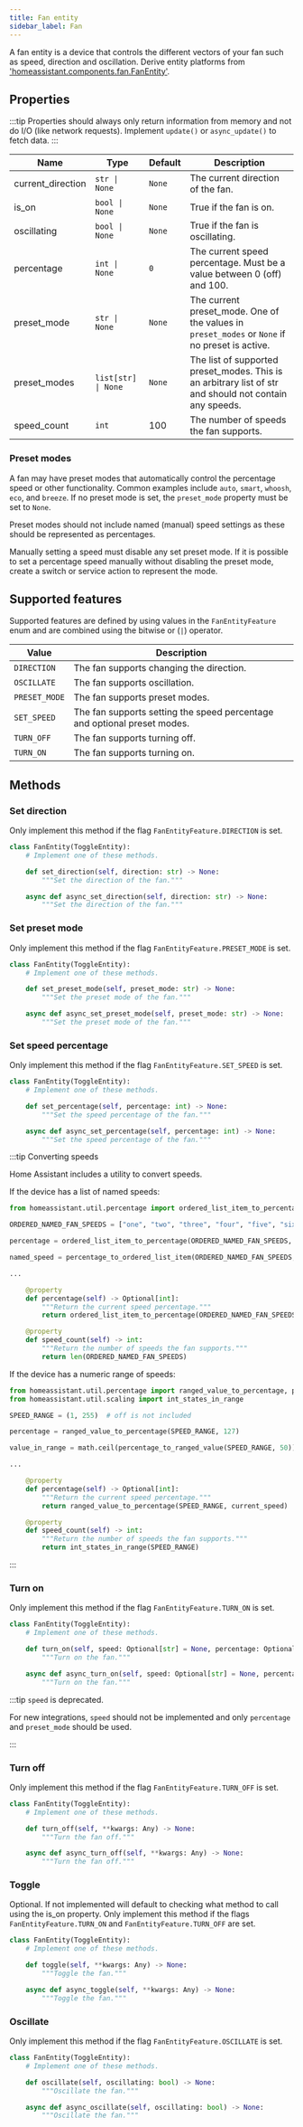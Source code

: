 ```yaml
---
title: Fan entity
sidebar_label: Fan
---
```


A fan entity is a device that controls the different vectors of your fan such as speed, direction and oscillation. Derive entity platforms from ['homeassistant.components.fan.FanEntity'](https://github.com/home-assistant/core/blob/dev/homeassistant/components/fan/__init__.py).

## Properties

:::tip
Properties should always only return information from memory and not do I/O (like network requests). Implement `update()` or `async_update()` to fetch data.
:::

| Name | Type | Default | Description
| ---- | ---- | ------- | -----------
| current_direction  | <code>str &#124; None</code>       | `None` | The current direction of the fan.                                                                       |
| is_on              | <code>bool &#124; None</code>      | `None` | True if the fan is on.                                                                                  |
| oscillating        | <code>bool &#124; None</code>       | `None` | True if the fan is oscillating.                                                                         |
| percentage         | <code>int &#124; None</code>       | `0`    | The current speed percentage. Must be a value between 0 (off) and 100.                                  |
| preset_mode        | <code>str &#124; None</code>       | `None` | The current preset_mode. One of the values in `preset_modes` or `None` if no preset is active.          |
| preset_modes       | <code>list[str] &#124; None</code> | `None` | The list of supported preset_modes. This is an arbitrary list of str and should not contain any speeds. |
| speed_count        | `int`                              | 100    | The number of speeds the fan supports.                                                                  |

### Preset modes

A fan may have preset modes that automatically control the percentage speed or other functionality. Common examples include `auto`, `smart`, `whoosh`, `eco`, and `breeze`. If no preset mode is set, the `preset_mode` property must be set to `None`.

Preset modes should not include named (manual) speed settings as these should be represented as percentages.

Manually setting a speed must disable any set preset mode. If it is possible to set a percentage speed manually without disabling the preset mode, create a switch or service action to represent the mode.

## Supported features

Supported features are defined by using values in the `FanEntityFeature` enum
and are combined using the bitwise or (`|`) operator.

| Value         | Description                                                              |
| ------------- | ------------------------------------------------------------------------ |
| `DIRECTION`   | The fan supports changing the direction.                                 |
| `OSCILLATE`   | The fan supports oscillation.                                            |
| `PRESET_MODE` | The fan supports preset modes.                                           |
| `SET_SPEED`   | The fan supports setting the speed percentage and optional preset modes. |
| `TURN_OFF`    | The fan supports turning off.                                                                                |
| `TURN_ON`     | The fan supports turning on.                                                                                 |

## Methods

### Set direction

Only implement this method if the flag `FanEntityFeature.DIRECTION` is set.

```python
class FanEntity(ToggleEntity):
    # Implement one of these methods.

    def set_direction(self, direction: str) -> None:
        """Set the direction of the fan."""

    async def async_set_direction(self, direction: str) -> None:
        """Set the direction of the fan."""
```

### Set preset mode

Only implement this method if the flag `FanEntityFeature.PRESET_MODE` is set.

```python
class FanEntity(ToggleEntity):
    # Implement one of these methods.

    def set_preset_mode(self, preset_mode: str) -> None:
        """Set the preset mode of the fan."""

    async def async_set_preset_mode(self, preset_mode: str) -> None:
        """Set the preset mode of the fan."""
```

### Set speed percentage

Only implement this method if the flag `FanEntityFeature.SET_SPEED` is set.

```python
class FanEntity(ToggleEntity):
    # Implement one of these methods.

    def set_percentage(self, percentage: int) -> None:
        """Set the speed percentage of the fan."""

    async def async_set_percentage(self, percentage: int) -> None:
        """Set the speed percentage of the fan."""
```

:::tip Converting speeds

Home Assistant includes a utility to convert speeds.

If the device has a list of named speeds:

```python
from homeassistant.util.percentage import ordered_list_item_to_percentage, percentage_to_ordered_list_item

ORDERED_NAMED_FAN_SPEEDS = ["one", "two", "three", "four", "five", "six"]  # off is not included

percentage = ordered_list_item_to_percentage(ORDERED_NAMED_FAN_SPEEDS, "three")

named_speed = percentage_to_ordered_list_item(ORDERED_NAMED_FAN_SPEEDS, 23)

...

    @property
    def percentage(self) -> Optional[int]:
        """Return the current speed percentage."""
        return ordered_list_item_to_percentage(ORDERED_NAMED_FAN_SPEEDS, current_speed)

    @property
    def speed_count(self) -> int:
        """Return the number of speeds the fan supports."""
        return len(ORDERED_NAMED_FAN_SPEEDS)
```

If the device has a numeric range of speeds:

```python
from homeassistant.util.percentage import ranged_value_to_percentage, percentage_to_ranged_value
from homeassistant.util.scaling import int_states_in_range

SPEED_RANGE = (1, 255)  # off is not included

percentage = ranged_value_to_percentage(SPEED_RANGE, 127)

value_in_range = math.ceil(percentage_to_ranged_value(SPEED_RANGE, 50))

...

    @property
    def percentage(self) -> Optional[int]:
        """Return the current speed percentage."""
        return ranged_value_to_percentage(SPEED_RANGE, current_speed)

    @property
    def speed_count(self) -> int:
        """Return the number of speeds the fan supports."""
        return int_states_in_range(SPEED_RANGE)
```
:::

### Turn on

Only implement this method if the flag `FanEntityFeature.TURN_ON` is set.

```python
class FanEntity(ToggleEntity):
    # Implement one of these methods.

    def turn_on(self, speed: Optional[str] = None, percentage: Optional[int] = None, preset_mode: Optional[str] = None, **kwargs: Any) -> None:
        """Turn on the fan."""

    async def async_turn_on(self, speed: Optional[str] = None, percentage: Optional[int] = None, preset_mode: Optional[str] = None, **kwargs: Any) -> None:
        """Turn on the fan."""
```

:::tip `speed` is deprecated.

For new integrations, `speed` should not be implemented and only `percentage` and `preset_mode` should be used.

:::

### Turn off

Only implement this method if the flag `FanEntityFeature.TURN_OFF` is set.

```python
class FanEntity(ToggleEntity):
    # Implement one of these methods.

    def turn_off(self, **kwargs: Any) -> None:
        """Turn the fan off."""

    async def async_turn_off(self, **kwargs: Any) -> None:
        """Turn the fan off."""
```

### Toggle

Optional. If not implemented will default to checking what method to call using the is_on property.
Only implement this method if the flags `FanEntityFeature.TURN_ON` and `FanEntityFeature.TURN_OFF` are set.

```python
class FanEntity(ToggleEntity):
    # Implement one of these methods.

    def toggle(self, **kwargs: Any) -> None:
        """Toggle the fan."""

    async def async_toggle(self, **kwargs: Any) -> None:
        """Toggle the fan."""
```

### Oscillate

Only implement this method if the flag `FanEntityFeature.OSCILLATE` is set.

```python
class FanEntity(ToggleEntity):
    # Implement one of these methods.

    def oscillate(self, oscillating: bool) -> None:
        """Oscillate the fan."""

    async def async_oscillate(self, oscillating: bool) -> None:
        """Oscillate the fan."""
```
